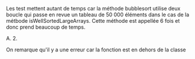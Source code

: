 Les test mettent autant de temps car la méthode bubblesort utilise
deux boucle qui passe en revue un tableau de 50 000 éléments dans le cas de la métbode isWellSortedLargeArrays.
Cette méthode est appellée 6 fois et donc prend beaucoup de temps.

A.
2.

On remarque qu'il y a une erreur car la fonction est en dehors de la classe